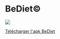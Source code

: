 # BeDiet&copy;

![](https://webinfo.iutmontp.univ-montp2.fr/~debizett/ressources/logo.png)


[Télécharger l'apk BeDiet](https://mega.nz/file/XZxBXCBb#sc5iuNGrdiuayJVXig5OssPQFejLPm34dIeAeofi1gw)
